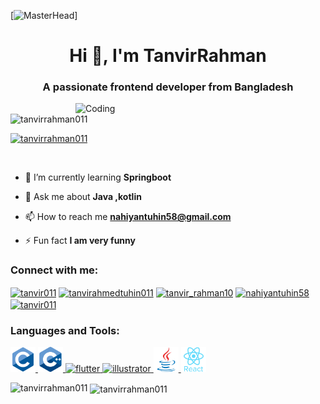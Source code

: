 [![MasterHead](https://pixabay.com/images/search/software%20developer/)]
<h1 align="center">Hi 👋, I'm TanvirRahman</h1>
<h3 align="center">A passionate frontend developer from Bangladesh</h3>
<img align="right" alt="Coding" width="400" src="https://cdn.dribbble.com/users/116207”>
<p align="left"> <img src="https://komarev.com/ghpvc/?username=tanvirrahman011&label=Profile%20views&color=0e75b6&style=flat" alt="tanvirrahman011" /> </p>

<p align="left"> <a href="https://github.com/ryo-ma/github-profile-trophy"><img src="https://github-profile-trophy.vercel.app/?username=tanvirrahman011" alt="tanvirrahman011" /></a> </p>

<p align="left"> <a href="https://twitter.com/" target="blank"><img src="https://img.shields.io/twitter/follow/?logo=twitter&style=for-the-badge" alt="" /></a> </p>

- 🌱 I’m currently learning **Springboot**

- 💬 Ask me about **Java ,kotlin**

- 📫 How to reach me **nahiyantuhin58@gmail.com**

- ⚡ Fun fact **I am very funny**

<h3 align="left">Connect with me:</h3>
<p align="left">
<a href="https://linkedin.com/in/tanvir011" target="blank"><img align="center" src="https://raw.githubusercontent.com/rahuldkjain/github-profile-readme-generator/master/src/images/icons/Social/linked-in-alt.svg" alt="tanvir011" height="30" width="40" /></a>
<a href="https://fb.com/tanvirahmedtuhin011" target="blank"><img align="center" src="https://raw.githubusercontent.com/rahuldkjain/github-profile-readme-generator/master/src/images/icons/Social/facebook.svg" alt="tanvirahmedtuhin011" height="30" width="40" /></a>
<a href="https://instagram.com/tanvir_rahman10" target="blank"><img align="center" src="https://raw.githubusercontent.com/rahuldkjain/github-profile-readme-generator/master/src/images/icons/Social/instagram.svg" alt="tanvir_rahman10" height="30" width="40" /></a>
<a href="https://www.hackerrank.com/nahiyantuhin58" target="blank"><img align="center" src="https://raw.githubusercontent.com/rahuldkjain/github-profile-readme-generator/master/src/images/icons/Social/hackerrank.svg" alt="nahiyantuhin58" height="30" width="40" /></a>
<a href="https://www.leetcode.com/tanvir011" target="blank"><img align="center" src="https://raw.githubusercontent.com/rahuldkjain/github-profile-readme-generator/master/src/images/icons/Social/leet-code.svg" alt="tanvir011" height="30" width="40" /></a>
</p>

<h3 align="left">Languages and Tools:</h3>
<p align="left"> <a href="https://www.cprogramming.com/" target="_blank" rel="noreferrer"> <img src="https://raw.githubusercontent.com/devicons/devicon/master/icons/c/c-original.svg" alt="c" width="40" height="40"/> </a> <a href="https://www.w3schools.com/cpp/" target="_blank" rel="noreferrer"> <img src="https://raw.githubusercontent.com/devicons/devicon/master/icons/cplusplus/cplusplus-original.svg" alt="cplusplus" width="40" height="40"/> </a> <a href="https://flutter.dev" target="_blank" rel="noreferrer"> <img src="https://www.vectorlogo.zone/logos/flutterio/flutterio-icon.svg" alt="flutter" width="40" height="40"/> </a> <a href="https://www.adobe.com/in/products/illustrator.html" target="_blank" rel="noreferrer"> <img src="https://www.vectorlogo.zone/logos/adobe_illustrator/adobe_illustrator-icon.svg" alt="illustrator" width="40" height="40"/> </a> <a href="https://www.java.com" target="_blank" rel="noreferrer"> <img src="https://raw.githubusercontent.com/devicons/devicon/master/icons/java/java-original.svg" alt="java" width="40" height="40"/> </a> <a href="https://reactjs.org/" target="_blank" rel="noreferrer"> <img src="https://raw.githubusercontent.com/devicons/devicon/master/icons/react/react-original-wordmark.svg" alt="react" width="40" height="40"/> </a> </p>

<p><img align="left" src="https://github-readme-stats.vercel.app/api/top-langs?username=tanvirrahman011&show_icons=true&locale=en&layout=compact" alt="tanvirrahman011" /></p>

<p>&nbsp;<img align="center" src="https://github-readme-stats.vercel.app/api?username=tanvirrahman011&show_icons=true&locale=en" alt="tanvirrahman011" /></p>
